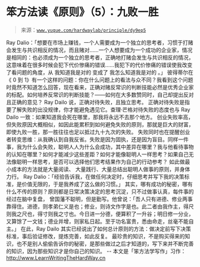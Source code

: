 # 笨方法读《原则》（5）：九败一胜

> 来源：[`www.yuque.com/hardwaylab/principle/dy9ep5`](https://www.yuque.com/hardwaylab/principle/dy9ep5)

<ne-p id="a03405b96951336aba81f1ac689ecf21_p_1" data-lake-id="a03405b96951336aba81f1ac689ecf21_p_1"><ne-text id="uaf28efa7" ne-bold="true">Ray Dalio：「想要在市场上赚钱，一个人需要成为一个独立的思考者，习惯于打赌会发生与共识相反的情况，而且赌对……一个人想要成为一个成功的企业家，情况是相同的：也必须成为一个独立的思考者，正确地打赌会发生与共识相反的情况，这意味着在很多时候会犯下代价惨痛的错误……我犯下的代价惨痛的错误使我改变了看问题的角度，从 我知道我是对的 变成了 我怎么知道我是对的 。」</ne-text></ne-p> <ne-p id="3499e96bf4ce31f6219f61c77ea64646_p_3" data-lake-id="3499e96bf4ce31f6219f61c77ea64646_p_3"><ne-text id="udd73a6bc">彼得蒂尔在《 0 到 1》有一个这样的问题：你在什么问题上的看法与众不同？我看到这个问题时竟然不知道怎么回答，现在看来，正确对赌反常识的判断技能必然是优秀企业家的标配。如何培养反常识的判断技能？——如何在大多数赞同时，自己却提出反对且正确的意见？</ne-text></ne-p> <ne-p id="528fe15f25a3971db7c9997f002f7128_p_5" data-lake-id="528fe15f25a3971db7c9997f002f7128_p_5"><ne-text id="u0edc94ab">Ray Dailo 说，正确对待失败，且独立思考。</ne-text></ne-p> <ne-p id="192a8f91623c2e94849e93a3fc461254_p_7" data-lake-id="192a8f91623c2e94849e93a3fc461254_p_7"><ne-text id="ua714cfd2">正确对待失败是指要了解失败的出没规律，你才能避免遇见它。查理·芒格对待失败的态度也与 Ray Dailo 一致：如果知道我会死在哪里，那我将永远不去那个地方。</ne-text></ne-p> <ne-p id="e87f01fadf26c03bc344facc3032980f_p_9" data-lake-id="e87f01fadf26c03bc344facc3032980f_p_9"><ne-text id="ued413188">创业失败率高，但失败原因大概相似，如因此能累积到如何避免失败的原则，那就是巨大的财富，即使九败一胜，那一胜往往也足以抵过九十九次的失败。</ne-text></ne-p> <ne-p id="9fc33768be48b2e1e885bd33ffbd27ae_p_11" data-lake-id="9fc33768be48b2e1e885bd33ffbd27ae_p_11"><ne-text id="u1d861eab">失败同时也在提醒创业者转变思维：从我确认到自我反省。失败是因为固执，还是因为盲目。同样一件事，我为什么会失败，聪明人人为什么会成功，其中差异在哪里？我与他看待事物的认知在哪里？如何才能减少这些差距？如何才能像聪明人一样思考？如果自己无法像聪明一样思考，是否可以选择他们思考结果作为自己的行动参考？</ne-text></ne-p> <ne-p id="3d6e89749143abb9161f01fc4c57b20f_p_13" data-lake-id="3d6e89749143abb9161f01fc4c57b20f_p_13"><ne-text id="uc890994f">如此做最小成本的方法就是大量阅读、 大量践行、大量总结出聪明人做事的原则，并身体力行。</ne-text></ne-p> <ne-p id="4f78b8d3af9f651faa183f4348bb9f97_p_15" data-lake-id="4f78b8d3af9f651faa183f4348bb9f97_p_15"><ne-text id="ue57662c6" ne-bold="true">Ray Dalio：「经验告诉我，在做任何决定时，仔细思考并写下我的决策标准，是价值无限的，于是我养成了这么做的习惯。」</ne-text></ne-p> <ne-p id="f03e12011addba3bae1f478977378d2a_p_17" data-lake-id="f03e12011addba3bae1f478977378d2a_p_17"><ne-text id="udbc35a89">其实，哪有成功的秘密，哪有什么不传的原则？原则都是日常决策决定的思考沉淀，只不过做事认真，每件事的经过在脑中复盘，</ne-text></ne-p> <ne-p id="ca1cf382d441ca1c6c25f8fec42d1068_p_19" data-lake-id="ca1cf382d441ca1c6c25f8fec42d1068_p_19"><ne-text id="u5b3aea8b">曾国藩不聪明，但是勤写。他曾说：「吾人只有进德、修业两事靠得住。进德，则孝弟仁义是也；修业，则诗文作字是也。此二者由我作主，得尺则我之尺也，得寸则我之寸也。今日进一分德，便算积了一升谷；明日修一分业，又算馀了一文钱；德业并增，则家私日起。至于功名富贵，悉由命走，丝毫不能自主。」</ne-text></ne-p> <ne-p id="8defd3b2cbcc59d7baa24eb919d1d382_p_21" data-lake-id="8defd3b2cbcc59d7baa24eb919d1d382_p_21"><ne-text id="u55ad012c">在此，Ray Dailo 其实已经说出了如何总计原则的方法：做决定前写下决策标准，事后验证修改，提炼完善，如此反复。</ne-text></ne-p> <ne-p id="ade71e6e97db6a09546e044cedaf5aa6_p_23" data-lake-id="ade71e6e97db6a09546e044cedaf5aa6_p_23"><ne-text id="u6d02b4d0">最珍贵的知识，不是购买得来的知识，也不是别人偷偷告诉你的秘密，是那些做过之后才知道的，写下来并不断完善的知识，因为那些知识才是你自己的知识。</ne-text></ne-p> <ne-p id="8e1685dca8594677bf449fb1f1ede085_p_25" data-lake-id="8e1685dca8594677bf449fb1f1ede085_p_25"><ne-text id="u2b4ba33b">--</ne-text></ne-p> <ne-p id="3beabfc94dfbfa37f421c8858aff1347_p_27" data-lake-id="3beabfc94dfbfa37f421c8858aff1347_p_27"><ne-text id="u76caf4c8">本文是「笨方法学写作」习作：</ne-text>[<ne-text id="u7178d9f2">http://www.LearnWritingTheHardWay.cn</ne-text>](http://www.LearnWritingTheHardWay.cn)</ne-p>